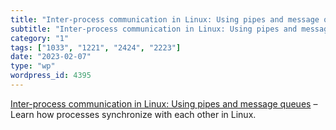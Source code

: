 ```yaml
---
title: "Inter-process communication in Linux: Using pipes and message queues"
subtitle: "Inter-process communication in Linux: Using pipes and message queues"
category: "1"
tags: ["1033", "1221", "2424", "2223"]
date: "2023-02-07"
type: "wp"
wordpress_id: 4395
---
```

[ Inter-process communication in Linux: Using pipes and message queues]( https://opensource.com/article/19/4/interprocess-communication-linux-channels) –Learn how processes synchronize with each other in Linux.
